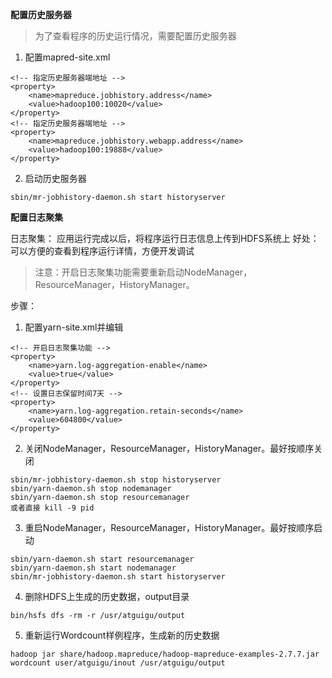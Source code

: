 **配置历史服务器**
> 为了查看程序的历史运行情况，需要配置历史服务器

1. 配置mapred-site.xml
```
<!-- 指定历史服务器端地址 -->
<property>
    <name>mapreduce.jobhistory.address</name>
    <value>hadoop100:10020</value>
</property>
<!-- 指定历史服务器端地址 -->
<property>
    <name>mapreduce.jobhistory.webapp.address</name>
    <value>hadoop100:19888</value>
</property>
```

2. 启动历史服务器
```
sbin/mr-jobhistory-daemon.sh start historyserver
```
**配置日志聚集**

日志聚集： 应用运行完成以后，将程序运行日志信息上传到HDFS系统上
好处：可以方便的查看到程序运行详情，方便开发调试

> 注意：开启日志聚集功能需要重新启动NodeManager，ResourceManager，HistoryManager。



步骤：

1. 配置yarn-site.xml并编辑
```
<!-- 开启日志聚集功能 -->
<property>
    <name>yarn.log-aggregation-enable</name>
    <value>true</value>
</property>
<!-- 设置日志保留时间7天 -->
<property>
    <name>yarn.log-aggregation.retain-seconds</name>
    <value>604800</value>
</property>
```

2. 关闭NodeManager，ResourceManager，HistoryManager。最好按顺序关闭
```
sbin/mr-jobhistory-daemon.sh stop historyserver
sbin/yarn-daemon.sh stop nodemanager
sbin/yarn-daemon.sh stop resourcemanager
或者直接 kill -9 pid
```
3. 重启NodeManager，ResourceManager，HistoryManager。最好按顺序启动
```
sbin/yarn-daemon.sh start resourcemanager
sbin/yarn-daemon.sh start nodemanager
sbin/mr-jobhistory-daemon.sh start historyserver
```

4. 删除HDFS上生成的历史数据，output目录
```
bin/hsfs dfs -rm -r /usr/atguigu/output
```

5. 重新运行Wordcount样例程序，生成新的历史数据
```
hadoop jar share/hadoop.mapreduce/hadoop-mapreduce-examples-2.7.7.jar wordcount user/atguigu/inout /usr/atguigu/output
```
